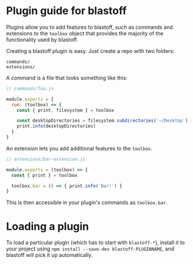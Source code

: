 # Plugin guide for blastoff

Plugins allow you to add features to blastoff, such as commands and
extensions to the `toolbox` object that provides the majority of the functionality
used by blastoff.

Creating a blastoff plugin is easy. Just create a repo with two folders:

```
commands/
extensions/
```

A command is a file that looks something like this:

```js
// commands/foo.js

module.exports = {
  run: (toolbox) => {
    const { print, filesystem } = toolbox

    const desktopDirectories = filesystem.subdirectories(`~/Desktop`)
    print.info(desktopDirectories)
  }
}
```

An extension lets you add additional features to the `toolbox`.

```js
// extensions/bar-extension.js

module.exports = (toolbox) => {
  const { print } = toolbox

  toolbox.bar = () => { print.info('Bar!') }
}
```

This is then accessible in your plugin's commands as `toolbox.bar`.

# Loading a plugin

To load a particular plugin (which has to start with `blastoff-*`),
install it to your project using `npm install --save-dev blastoff-PLUGINNAME`,
and blastoff will pick it up automatically.
